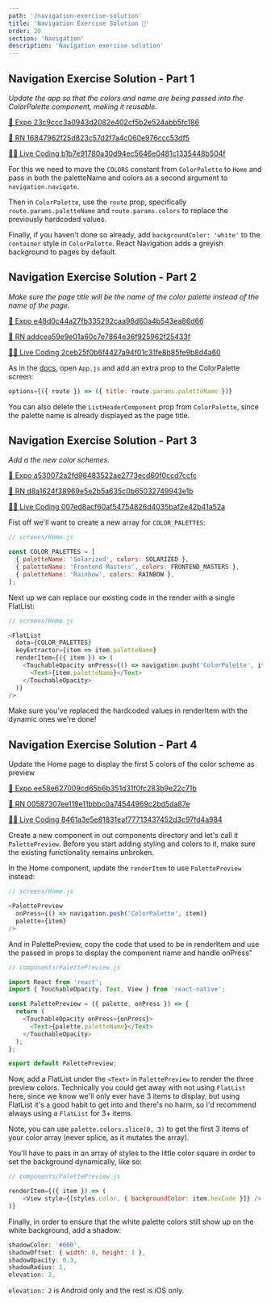 ```yaml
---
path: '/navigation-exercise-solution'
title: 'Navigation Exercise Solution 👀'
order: 20
section: 'Navigation'
description: 'Navigation exercise solution'
---
```


## Navigation Exercise Solution - Part 1

_Update the app so that the colors and name are being passed into the ColorPalette component, making it reusable._

[🔗 Expo 23c9ccc3a0943d2082e402cf5b2e524abb5fc186](https://github.com/kadikraman/AwesomeProjectExpo/commit/23c9ccc3a0943d2082e402cf5b2e524abb5fc186)

[🔗 RN 16847962f25d823c57d2f7a4c060e976ccc53df5](https://github.com/kadikraman/AwesomeProjectRN/commit/16847962f25d823c57d2f7a4c060e976ccc53df5)

[👩‍💻 Live Coding b1b7e91780a30d94ec5646e0481c1335448b504f](https://github.com/FrontendMasters/AwesomeProjectExpo/commit/b1b7e91780a30d94ec5646e0481c1335448b504f)

For this we need to move the `COLORS` constant from `ColorPalette` to `Home` and pass in both the paletteName and colors as a second argument to `navigation.navigate`.

Then in `ColorPalette`, use the `route` prop, specifically `route.params.paletteName` and `route.params.colors` to replace the previously hardcoded values.

Finally, if you haven't done so already, add `backgroundColor: 'white'` to the `container` style in `ColorPalette`. React Navigation adds a greyish background to pages by default.

## Navigation Exercise Solution - Part 2

_Make sure the page title will be the name of the color palette instead of the name of the page._

[🔗 Expo e48d0c44a27fb335292caa98d60a4b543ea86d66](https://github.com/kadikraman/AwesomeProjectExpo/commit/e48d0c44a27fb335292caa98d60a4b543ea86d66)

[🔗 RN addcea59e9e01a60c7e7864e36f925962f25433f](https://github.com/kadikraman/AwesomeProjectRN/commit/addcea59e9e01a60c7e7864e36f925962f25433f)

[👩‍💻 Live Coding 2ceb25f0b6f4427a94f01c31fe8b85fe9b8d4a60](https://github.com/FrontendMasters/AwesomeProjectExpo/commit/2ceb25f0b6f4427a94f01c31fe8b85fe9b8d4a60)

As in the [docs](https://reactnavigation.org/docs/headers#using-params-in-the-title), open `App.js` and add an extra prop to the ColorPalette screen:

```js
options={({ route }) => ({ title: route.params.paletteName })}
```

You can also delete the `ListHeaderComponent` prop from `ColorPalette`, since the palette name is already displayed as the page title.

## Navigation Exercise Solution - Part 3

_Add a the new color schemes._

[🔗 Expo a530072a2fd96483522ae2773ecd60f0ccd7ccfc](https://github.com/kadikraman/AwesomeProjectExpo/commit/a530072a2fd96483522ae2773ecd60f0ccd7ccfc)

[🔗 RN d8a1624f38969e5e2b5a635c0b65032749943e1b](https://github.com/kadikraman/AwesomeProjectRN/commit/d8a1624f38969e5e2b5a635c0b65032749943e1b)

[👩‍💻 Live Coding 007ed8acf60af54754826d4035baf2e42b41a52a](https://github.com/FrontendMasters/AwesomeProjectExpo/commit/007ed8acf60af54754826d4035baf2e42b41a52a)

Fist off we'll want to create a new array for `COLOR_PALETTES`:

```js
// screens/Home.js

const COLOR_PALETTES = [
  { paletteName: 'Solarized', colors: SOLARIZED },
  { paletteName: 'Frontend Masters', colors: FRONTEND_MASTERS },
  { paletteName: 'Rainbow', colors: RAINBOW },
];
```

Next up we can replace our existing code in the render with a single FlatList:

```js
// screens/Home.js

<FlatList
  data={COLOR_PALETTES}
  keyExtractor={item => item.paletteName}
  renderItem={({ item }) => (
    <TouchableOpacity onPress={() => navigation.push('ColorPalette', item)}>
      <Text>{item.paletteName}</Text>
    </TouchableOpacity>
  )}
/>
```

Make sure you've replaced the hardcoded values in renderItem with the dynamic ones we're done!

## Navigation Exercise Solution - Part 4

Update the Home page to display the first 5 colors of the color scheme as preview

[🔗 Expo ee58e627009cd65b6b351d31f0fc283b9e22c71b](https://github.com/kadikraman/AwesomeProjectExpo/commit/ee58e627009cd65b6b351d31f0fc283b9e22c71b)

[🔗 RN 00587307ee119e11bbbc0a74544969c2bd5da87e](https://github.com/kadikraman/AwesomeProjectRN/commit/00587307ee119e11bbbc0a74544969c2bd5da87e)

[👩‍💻 Live Coding 8461a3e5e81831eaf77713437452d3c97fd4a984](https://github.com/FrontendMasters/AwesomeProjectExpo/commit/8461a3e5e81831eaf77713437452d3c97fd4a984)

Create a new component in out components directory and let's call it `PalettePreview`. Before you start adding styling and colors to it, make sure the existing functionality remains unbroken.

In the Home component, update the `renderItem` to use `PalettePreview` instead:

```js
// screens/Home.js

<PalettePreview
  onPress={() => navigation.push('ColorPalette', item)}
  palette={item}
/>
```

And in PalettePreview, copy the code that used to be in renderItem and use the passed in props to display the component name and handle onPress"

```js
// components/PalettePreview.js

import React from 'react';
import { TouchableOpacity, Text, View } from 'react-native';

const PalettePreview = ({ palette, onPress }) => {
  return (
    <TouchableOpacity onPress={onPress}>
      <Text>{palette.paletteName}</Text>
    </TouchableOpacity>
  );
};

export default PalettePreview;
```

Now, add a FlatList under the `<Text>` in `PalettePreview` to render the three preview colors. Technically you could get away with not using `FlatList` here, since we know we'll only ever have 3 items to display, but using FlatList it's a good habit to get into and there's no harm, so I'd recommend always using a `FlatList` for 3+ items.

Note, you can use `palette.colors.slice(0, 3)` to get the first 3 items of your color array (never splice, as it mutates the array).

You'll have to pass in an array of styles to the little color square in order to set the background dynamically, like so:

```js
// components/PalettePreview.js

renderItem={({ item }) => (
    <View style={[styles.color, { backgroundColor: item.hexCode }]} />
)}
```

Finally, in order to ensure that the white palette colors still show up on the white background, add a shadow:

```js
shadowColor: '#000',
shadowOffset: { width: 0, height: 1 },
shadowOpacity: 0.3,
shadowRadius: 1,
elevation: 2,
```

`elevation: 2` is Android only and the rest is iOS only.
